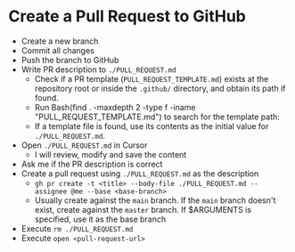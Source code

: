 # Create a Pull Request to GitHub

- Create a new branch
- Commit all changes
- Push the branch to GitHub
- Write PR description to `./PULL_REQUEST.md`
  - Check if a PR template (`PULL_REQUEST_TEMPLATE.md`) exists at the repository root or inside the `.github/` directory, and obtain its path if found.
  - Run Bash(find . -maxdepth 2 -type f -iname "PULL_REQUEST_TEMPLATE.md") to search for the template path:
  - If a template file is found, use its contents as the initial value for `./PULL_REQUEST.md`.
- Open `./PULL_REQUEST.md` in Cursor
  - I will review, modify and save the content
- Ask me if the PR description is correct
- Create a pull request using `./PULL_REQUEST.md` as the description
  - `gh pr create -t <title> --body-file ./PULL_REQUEST.md --assignee @me --base <base-branch>`
  - Usually create against the `main` branch. If the `main` branch doesn't exist, create against the `master` branch. If $ARGUMENTS is specified, use it as the base branch
- Execute `rm ./PULL_REQUEST.md`
- Execute `open <pull-request-url>`
